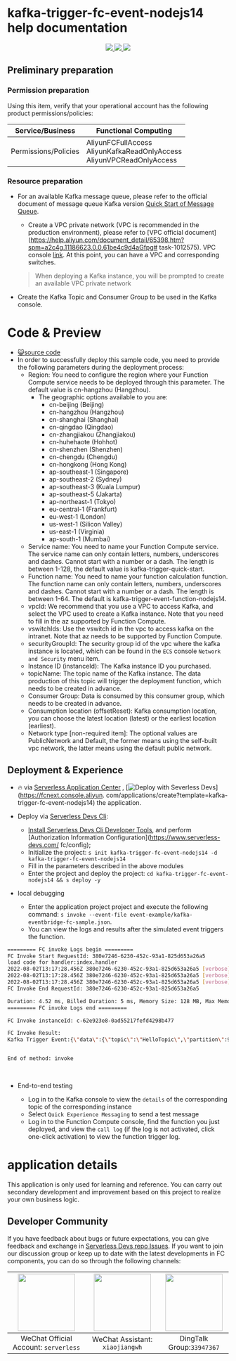 # kafka-trigger-fc-event-nodejs14 help documentation

<p align="center" class="flex justify-center">
    <a href="https://www.serverless-devs.com" class="ml-1">
    <img src="http://editor.devsapp.cn/icon?package=kafka-producer-fc-event-nodejs14&type=packageType">
  </a>
  <a href="http://www.devsapp.cn/details.html?name=kafka-producer-fc-event-nodejs14" class="ml-1">
    <img src="http://editor.devsapp.cn/icon?package=kafka-producer-fc-event-nodejs14&type=packageVersion">
  </a>
  <a href="http://www.devsapp.cn/details.html?name=kafka-producer-fc-event-nodejs14" class="ml-1">
    <img src="http://editor.devsapp.cn/icon?package=kafka-producer-fc-event-nodejs14&type=packageDownload">
  </a>
</p>


## Preliminary preparation

### Permission preparation

Using this item, verify that your operational account has the following product permissions/policies:


| Service/Business     | Functional Computing                                         |
| -------------------- | ------------------------------------------------------------ |
| Permissions/Policies | AliyunFCFullAccess<br/>AliyunKafkaReadOnlyAccess<br/>AliyunVPCReadOnlyAccess |


### Resource preparation

  * For an available Kafka message queue, please refer to the official document of message queue Kafka version [Quick Start of Message Queue](https://help.aliyun.com/document_detail/99949.html).

    - Create a VPC private network (VPC is recommended in the production environment), please refer to [VPC official document](https://help.aliyun.com/document_detail/65398.htm?spm=a2c4g.11186623.0.0.61be4c9d4aGfpg# task-1012575). VPC console [link](https://vpcnext.console.aliyun.com/). At this point, you can have a VPC and corresponding switches.

    > When deploying a Kafka instance, you will be prompted to create an available VPC private network

  * Create the Kafka Topic and Consumer Group to be used in the Kafka console.

# Code & Preview

- [ :smiley_cat:source code](https://github.com/devsapp/)
- In order to successfully deploy this sample code, you need to provide the following parameters during the deployment process:
  - Region: You need to configure the region where your Function Compute service needs to be deployed through this parameter. The default value is cn-hangzhou (Hangzhou).
    - The geographic options available to you are:
      - cn-beijing (Beijing)
      - cn-hangzhou (Hangzhou)
      - cn-shanghai (Shanghai)
      - cn-qingdao (Qingdao)
      - cn-zhangjiakou (Zhangjiakou)
      - cn-huhehaote (Hohhot)
      - cn-shenzhen (Shenzhen)
      - cn-chengdu (Chengdu)
      - cn-hongkong (Hong Kong)
      - ap-southeast-1 (Singapore)
      - ap-southeast-2 (Sydney)
      - ap-southeast-3 (Kuala Lumpur)
      - ap-southeast-5 (Jakarta)
      - ap-northeast-1 (Tokyo)
      - eu-central-1 (Frankfurt)
      - eu-west-1 (London)
      - us-west-1 (Silicon Valley)
      - us-east-1 (Virginia)
      - ap-south-1 (Mumbai)
  - Service name: You need to name your Function Compute service. The service name can only contain letters, numbers, underscores and dashes. Cannot start with a number or a dash. The length is between 1-128, the default value is kafka-trigger-quick-start.
  - Function name: You need to name your function calculation function. The function name can only contain letters, numbers, underscores and dashes. Cannot start with a number or a dash. The length is between 1-64. The default is kafka-trigger-event-function-nodejs14.
  - vpcId: We recommend that you use a VPC to access Kafka, and select the VPC used to create a Kafka instance. Note that you need to fill in the az supported by Function Compute.
  - vswitchIds: Use the vswitch id in the vpc to access kafka on the intranet. Note that az needs to be supported by Function Compute.
  - securityGroupId: The security group id of the vpc where the kafka instance is located, which can be found in the `ECS` console `Network and Security` menu item.
  - Instance ID (instanceId): The Kafka instance ID you purchased.
  - topicName: The topic name of the Kafka instance. The data production of this topic will trigger the deployment function, which needs to be created in advance.
  - Consumer Group: Data is consumed by this consumer group, which needs to be created in advance.
  - Consumption location (offsetReset): Kafka consumption location, you can choose the latest location (latest) or the earliest location (earliest).
  - Network type [non-required item]: The optional values are PublicNetwork and Default, the former means using the self-built vpc network, the latter means using the default public network.

</codepre>

<deploy>

## Deployment & Experience

<appcenter>

- :fire: via [Serverless Application Center](https://fcnext.console.aliyun.com/applications/create?template=kafka-trigger-fc-event-nodejs14) ,
   [![Deploy with Severless Devs](https://img.alicdn.com/imgextra/i1/O1CN01w5RFbX1v45s8TIXPz_!!6000000006118-55-tps-95-28.svg)](https://fcnext.console.aliyun. com/applications/create?template=kafka-trigger-fc-event-nodejs14) the application.

</appcenter>

- Deploy via [Serverless Devs Cli](https://www.serverless-devs.com/serverless-devs/install):

  - [Install Serverless Devs Cli Developer Tools](https://www.serverless-devs.com/serverless-devs/install), and perform [Authorization Information Configuration](https://www.serverless-devs.com/ fc/config);
  - Initialize the project: `s init kafka-trigger-fc-event-nodejs14 -d kafka-trigger-fc-event-nodejs14`
  - Fill in the parameters described in the above modules
  - Enter the project and deploy the project: `cd kafka-trigger-fc-event-nodejs14 && s deploy -y`
- local debugging
  - Enter the application project project and execute the following command: `s invoke --event-file event-example/kafka-eventbridge-fc-sample.json`.
  - You can view the logs and results after the simulated event triggers the function.


```bash
========= FC invoke Logs begin =========
FC Invoke Start RequestId: 380e7246-6230-452c-93a1-825d653a26a5
load code for handler:index.handler
2022-08-02T13:17:28.456Z 380e7246-6230-452c-93a1-825d653a26a5 [verbose] whole event: ["{\"data\":{\"topic\":\"HelloTopic\",\"partition\":9,\"offset\":3,\"timestamp\":1659346376797,\"headers\":{\"headers\":[],\"isReadOnly\":false},\"value\":\"b\\u0027{\\\\n    \\\"Test\\\": \\\"TestKafkaEBtrigger\\\"\\\\n}\\u0027\"},\"id\":\"1cb591f9-987e-41d9-b974-0342e9acb90a\",\"source\":\"acs:alikafka\",\"specversion\":\"1.0\",\"type\":\"alikafka:Topic:Message\",\"datacontenttype\":\"application/json; charset\\u003dutf-8\",\"time\":\"2022-08-01T09:32:56.797Z\",\"subject\":\"acs:alikafka:alikafka_pre-cn-7pp2t2jwj001:topic:HelloTopic\",\"aliyunaccountid\":\"1938858730552836\"}"]
2022-08-02T13:17:28.456Z 380e7246-6230-452c-93a1-825d653a26a5 [verbose] kafka message topic: HelloTopic
2022-08-02T13:17:28.456Z 380e7246-6230-452c-93a1-825d653a26a5 [verbose] kafka message : b'{\n    "Test": "TestKafkaEBtrigger"\n}'
FC Invoke End RequestId: 380e7246-6230-452c-93a1-825d653a26a5

Duration: 4.52 ms, Billed Duration: 5 ms, Memory Size: 128 MB, Max Memory Used: 48.58 MB
========= FC invoke Logs end =========

FC Invoke instanceId: c-62e923e8-0ad55217fefd4298b477

FC Invoke Result:
Kafka Trigger Event:{\"data\":{\"topic\":\"HelloTopic\",\"partition\":9,\"offset\":3,\"timestamp\":1659346376797,\"headers\":{\"headers\":[],\"isReadOnly\":false},\"value\":\"b\\u0027{\\\\n    \\\"Test\\\": \\\"TestKafkaEBtrigger\\\"\\\\n}\\u0027\"},\"id\":\"1cb591f9-987e-41d9-b974-0342e9acb90a\",\"source\":\"acs:alikafka\",\"specversion\":\"1.0\",\"type\":\"alikafka:Topic:Message\",\"datacontenttype\":\"application/json; charset\\u003dutf-8\",\"time\":\"2022-08-01T09:32:56.797Z\",\"subject\":\"acs:alikafka:alikafka_pre-cn-7pp2t2jwj001:topic:HelloTopic\",\"aliyunaccountid\":\"1938858730552836\"}


End of method: invoke
```

​	

- End-to-end testing

  - Log in to the Kafka console to view the `details` of the corresponding topic of the corresponding instance
  - Select `Quick Experience Messaging` to send a test message
  - Log in to the Function Compute console, find the function you just deployed, and view the `call log` (if the log is not activated, click one-click activation) to view the function trigger log.

  

</deploy>

<appdetail id="flushContent">

# application details



This application is only used for learning and reference. You can carry out secondary development and improvement based on this project to realize your own business logic.



</appdetail>

<devgroup>

## Developer Community

If you have feedback about bugs or future expectations, you can give feedback and exchange in [Serverless Devs repo Issues](https://github.com/serverless-devs/serverless-devs/issues). If you want to join our discussion group or keep up to date with the latest developments in FC components, you can do so through the following channels:

<p align="center">

| <img src="https://serverless-article-picture.oss-cn-hangzhou.aliyuncs.com/1635407298906_20211028074819117230.png" width="130px" > | <img src="https://serverless-article-picture.oss-cn-hangzhou.aliyuncs.com/1635407044136_20211028074404326599.png" width="130px" > | <img src="https://serverless-article-picture.oss-cn-hangzhou.aliyuncs.com/1635407252200_20211028074732517533.png" width="130px" > |
| ------------------------------------------------------------ | ------------------------------------------------------------ | ------------------------------------------------------------ |
| <center>WeChat Official Account: `serverless`</center>       | <center>WeChat Assistant: `xiaojiangwh`</center>             | <center>DingTalk Group:`33947367`</center>                   |

</p>

</devgroup>

